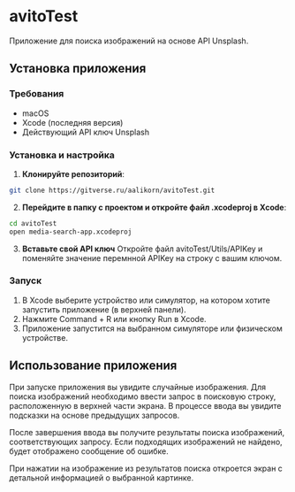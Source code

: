 # avitoTest

Приложение для поиска изображений на основе API Unsplash.

## Установка приложения

### Требования
- macOS
- Xcode (последняя версия)
- Действующий API ключ Unsplash

### Установка и настройка

1. **Клонируйте репозиторий**:
```bash
git clone https://gitverse.ru/aalikorn/avitoTest.git
```
2. **Перейдите в папку с проектом и откройте файл .xcodeproj в Xcode**:
```bash
cd avitoTest
open media-search-app.xcodeproj
```
3. **Вставьте свой API ключ**
Откройте файл avitoTest/Utils/APIKey и поменяйте значение перемнной APIKey на строку с вашим ключом.

### Запуск

1. В Xcode выберите устройство или симулятор, на котором хотите запустить приложение (в верхней панели).
2. Нажмите Command + R или кнопку Run в Xcode.
3. Приложение запустится на выбранном симуляторе или физическом устройстве.


## Использование приложения

При запуске приложения вы увидите случайные изображения. Для поиска изображений необходимо ввести запрос в поисковую строку, расположенную в верхней части экрана. В процессе ввода вы увидите подсказки на основе предыдущих запросов.

После завершения ввода вы получите результаты поиска изображений, соответствующих запросу. Если подходящих изображений не найдено, будет отображено сообщение об ошибке.

При нажатии на изображение из результатов поиска откроется экран с детальной информацией о выбранной картинке.



